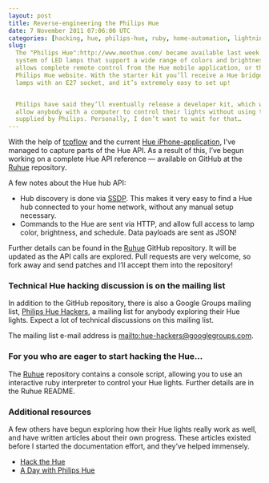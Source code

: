 ```yaml
---
layout: post
title: Reverse-engineering the Philips Hue
date: 7 November 2011 07:06:00 UTC
categories: [hacking, hue, philips-hue, ruby, home-automation, lightning]
slug:
  The "Philips Hue":http://www.meethue.com/ became available last week.  It’s a
  system of LED lamps that support a wide range of colors and brightness, and
  allows complete remote control from the Hue mobile application, or the
  Philips Hue website. With the starter kit you’ll receive a Hue bridge, three
  lamps with an E27 socket, and it’s extremely easy to set up!


  Philips have said they’ll eventually release a developer kit, which would
  allow anybody with a computer to control their lights without using the app
  supplied by Philips. Personally, I don’t want to wait for that…
---
```


With the help of [tcpflow][] and the current [Hue iPhone-application][], I’ve managed to
capture parts of the Hue API. As a result of this, I’ve begun working on a complete Hue API
reference — available on GitHub at the [Ruhue][] repository.

A few notes about the Hue hub API:

- Hub discovery is done via [SSDP][]. This makes it very easy to find a Hue hub connected
  to your home network, without any manual setup necessary.
- Commands to the Hue are sent via HTTP, and allow full access to lamp color, brightness,
  and schedule. Data payloads are sent as JSON!

Further details can be found in the [Ruhue][] GitHub repository. It will be updated as the
API calls are explored. Pull requests are very welcome, so fork away and send patches and
I’ll accept them into the repository!

### Technical Hue hacking discussion is on the mailing list

In addition to the GitHub repository, there is also a Google Groups mailing
list, [Philips Hue Hackers][], a mailing list for anybody exploring their Hue
lights. Expect a lot of technical discussions on this mailing list.

The mailing list e-mail address is <mailto:hue-hackers@googlegroups.com>.

[tcpflow]: https://itunes.apple.com/us/app/philips-hue/id557206189?mt=8
[Hue iPhone-application]: https://itunes.apple.com/us/app/philips-hue/id557206189?mt=8
[SSDP]: http://en.wikipedia.org/wiki/Simple_Service_Discovery_Protocol
[Philips Hue Hackers]: https://groups.google.com/forum/#!forum/hue-hackers

### For you who are eager to start hacking the Hue…

The [Ruhue][] repository contains a console script, allowing you
to use an interactive ruby interpreter to control your Hue lights. Further details
are in the Ruhue README.

### Additional resources

A few others have begun exploring how their Hue lights really work as well, and
have written articles about their own progress. These articles existed before
I started the documentation effort, and they’ve helped immensely.

- [Hack the Hue](http://rsmck.co.uk/hue)
- [A Day with Philips Hue](http://www.nerdblog.com/2012/10/a-day-with-philips-hue.html?showComment=1352172383498)

[Ruhue]: https://github.com/Burgestrand/ruhue
